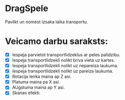 # DragSpele
Pavilkt un nomest izsaka laika transportu.

# Veicamo darbu saraksts:
- [x] Iespeja parvietot transportlidzeklus ar peles palidzibu.
- [x] Iespeja transportlidzekli nolikt briva vieta uz kartes.
- [x] Iespeja transportlidzekli nolikt uz nepareiza laukuma.
- [x] Iespeja transportlidzekli nolikt uz pareiza laukuma.
- [x] Rotacija lenka maina ap Z asi.
- [x] Platuma maina pa X asi.
- [x] AUgstuma maina ap Y asi.
- [x] Skanas efekti.

